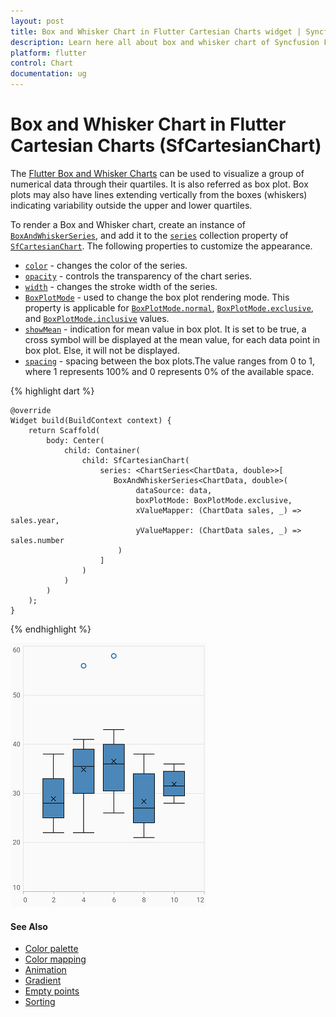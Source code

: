 ```yaml
---
layout: post
title: Box and Whisker Chart in Flutter Cartesian Charts widget | Syncfusion 
description: Learn here all about box and whisker chart of Syncfusion Flutter Cartesian Charts (SfCartesianChart) widget and more.
platform: flutter
control: Chart
documentation: ug
---
```


# Box and Whisker Chart in Flutter Cartesian Charts (SfCartesianChart)

The [Flutter Box and Whisker Charts](https://www.syncfusion.com/flutter-widgets/flutter-charts/chart-types/box-and-whisker-chart) can be used to visualize a group of numerical data through their quartiles. It is also referred as box plot. Box plots may also have lines extending vertically from the boxes (whiskers) indicating variability outside the upper and lower quartiles.

To render a Box and Whisker chart, create an instance of [`BoxAndWhiskerSeries`](https://pub.dev/documentation/syncfusion_flutter_charts/latest/charts/BoxAndWhiskerSeries-class.html), and add it to the [`series`](https://pub.dev/documentation/syncfusion_flutter_charts/latest/charts/SfCartesianChart/series.html) collection property of [`SfCartesianChart`](https://pub.dev/documentation/syncfusion_flutter_charts/latest/charts/SfCartesianChart/SfCartesianChart.html). The following properties to customize the appearance.

* [`color`](https://pub.dev/documentation/syncfusion_flutter_charts/latest/charts/CartesianSeries/color.html) - changes the color of the series.
* [`opacity`](https://pub.dev/documentation/syncfusion_flutter_charts/latest/charts/CartesianSeries/opacity.html) - controls the transparency of the chart series.
* [`width`](https://pub.dev/documentation/syncfusion_flutter_charts/latest/charts/CartesianSeries/width.html) - changes the stroke width of the series.
* [`BoxPlotMode`](https://pub.dev/documentation/syncfusion_flutter_charts/latest/charts/BoxAndWhiskerSeries/boxPlotMode.html) - used to change the box plot rendering mode. This property is applicable for 
[`BoxPlotMode.normal`](https://pub.dev/documentation/syncfusion_flutter_charts/latest/charts/BoxPlotMode.html), [`BoxPlotMode.exclusive`](https://pub.dev/documentation/syncfusion_flutter_charts/latest/charts/BoxPlotMode.html), and [`BoxPlotMode.inclusive`](https://pub.dev/documentation/syncfusion_flutter_charts/latest/charts/BoxPlotMode.html) values.
* [`showMean`](https://pub.dev/documentation/syncfusion_flutter_charts/latest/charts/BoxAndWhiskerSeries/showMean.html) - indication for mean value in box plot. It is set to be true, a cross symbol will be displayed at the mean value, for each data point in box plot. Else, it will not be displayed.
* [`spacing`](https://pub.dev/documentation/syncfusion_flutter_charts/latest/charts/BoxAndWhiskerSeries/spacing.html) - spacing between the box plots.The value ranges from 0 to 1, where 1 represents 100% and 0 represents 0% of the available space.

{% highlight dart %}

    @override
    Widget build(BuildContext context) {
        return Scaffold(
            body: Center(
                child: Container(
                    child: SfCartesianChart(
                        series: <ChartSeries<ChartData, double>>[
                           BoxAndWhiskerSeries<ChartData, double>(
                                dataSource: data,
                                boxPlotMode: BoxPlotMode.exclusive,
                                xValueMapper: (ChartData sales, _) => sales.year,
                                yValueMapper: (ChartData sales, _) => sales.number
                            )
                        ]
                    )
                )
            )   
        );
    }

{% endhighlight %}

![box and whisker chart](cartesian-chart-types-images/box_and_whisker.png)

#### See Also

* [Color palette](../cartesian-charts/series-customization#color-palette) 
* [Color mapping](./series-customization#color-mapping-for-data-points)
* [Animation](./series-customization#animation)
* [Gradient](./series-customization#gradient-fill)
* [Empty points](./series-customization#empty-points)  
* [Sorting](./series-customization##sorting) 